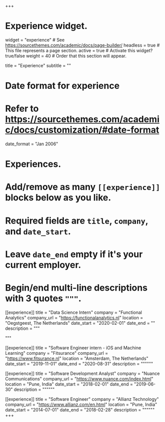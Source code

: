 +++
# Experience widget.
widget = "experience"  # See https://sourcethemes.com/academic/docs/page-builder/
headless = true  # This file represents a page section.
active = true  # Activate this widget? true/false
weight = 40  # Order that this section will appear.

title = "Experience"
subtitle = ""

# Date format for experience
#   Refer to https://sourcethemes.com/academic/docs/customization/#date-format
date_format = "Jan 2006"

# Experiences.
#   Add/remove as many `[[experience]]` blocks below as you like.
#   Required fields are `title`, `company`, and `date_start`.
#   Leave `date_end` empty if it's your current employer.
#   Begin/end multi-line descriptions with 3 quotes `"""`.
[[experience]]
  title = "Data Science Intern"
  company = "Functional Analytics"
  company_url = "https://functionalanalytics.nl"
  location = "Oegstgeest, The Netherlands"
  date_start = "2020-02-01"
  date_end = ""
  description = """
  <!-- Responsibilities include:

  * Analysing
  * Modelling
  * Deploying -->
  """

[[experience]]
  title = "Software Engineer intern - iOS and Machine Learning"
  company = "Fitsurance"
  company_url = "https://www.fitsurance.nl"
  location = "Amsterdam, The Netherlands"
  date_start = "2019-11-01"
  date_end = "2020-08-31"
  description = """"""

[[experience]]
  title = "Software Development Analyst"
  company = "Nuance Communications"
  company_url = "https://www.nuance.com/index.html"
  location = "Pune, India"
  date_start = "2018-02-01"
  date_end = "2019-06-30"
  description = """"""

[[experience]]
  title = "Software Engineer"
  company = "Allianz Technology"
  company_url = "https://www.allianz.com/en.html"
  location = "Pune, India"
  date_start = "2014-07-01"
  date_end = "2018-02-28"
  description = """"""  
+++
